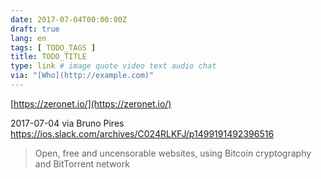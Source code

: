 ```yaml
---
date: 2017-07-04T00:00:00Z
draft: true
lang: en
tags: [ TODO_TAGS ]
title: TODO_TITLE
type: link # image quote video text audio chat
via: "[Who](http://example.com)"
---
```



[https://zeronet.io/](https://zeronet.io/)

2017-07-04 via Bruno Pires
https://ios.slack.com/archives/C024RLKFJ/p1499191492396516

> Open, free and uncensorable websites,
using Bitcoin cryptography and BitTorrent network
